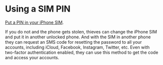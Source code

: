 # Using a SIM PIN

[Put a PIN in your iPhone SIM](https://support.apple.com/en-us/HT201529). 

If you do not and the phone gets stolen, thieves can change the iPhone SIM and put it in another unlocked phone. And with the SIM in another phone they can request an SMS code for resetting the password to all your accounts, including iCloud, Facebook, Instagram, Twitter, etc. Even with two-factor authentication enabled, they can use this method to get the code and access your accounts.